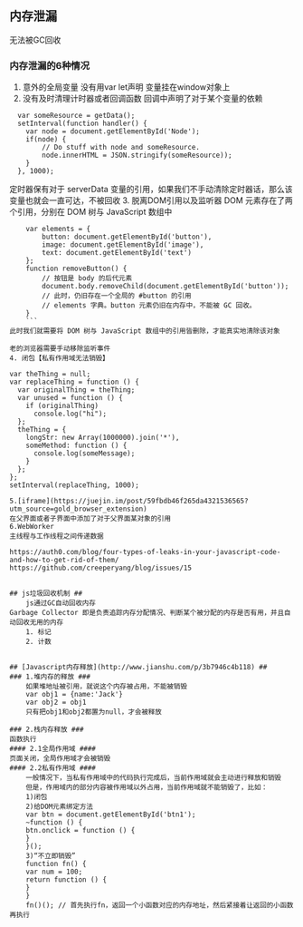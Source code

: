 ## 内存泄漏 ##
无法被GC回收
### 内存泄漏的6种情况 ###
1. 意外的全局变量
  没有用var let声明
  变量挂在window对象上
2. 没有及时清理计时器或者回调函数
回调中声明了对于某个变量的依赖
```
  var someResource = getData();
  setInterval(function handler() {
    var node = document.getElementById('Node');
    if(node) {
        // Do stuff with node and someResource.
        node.innerHTML = JSON.stringify(someResource));
    }
  }, 1000);
  ```
定时器保有对于 serverData 变量的引用，如果我们不手动清除定时器话，那么该变量也就会一直可达，不被回收
3. 脱离DOM引用以及监听器
DOM 元素存在了两个引用，分别在 DOM 树与 JavaScript 数组中
```
    var elements = {
        button: document.getElementById('button'),
        image: document.getElementById('image'),
        text: document.getElementById('text')
    };
    function removeButton() {
        // 按钮是 body 的后代元素
        document.body.removeChild(document.getElementById('button'));
        // 此时，仍旧存在一个全局的 #button 的引用
        // elements 字典。button 元素仍旧在内存中，不能被 GC 回收。
    }
    ```
此时我们就需要将 DOM 树与 JavaScript 数组中的引用皆删除，才能真实地清除该对象

老的浏览器需要手动移除监听事件
4. 闭包【私有作用域无法销毁】
```
    var theThing = null;
    var replaceThing = function () {
      var originalThing = theThing;
      var unused = function () {
        if (originalThing)
          console.log("hi");
      };
      theThing = {
        longStr: new Array(1000000).join('*'),
        someMethod: function () {
          console.log(someMessage);
        }
      };
    };
    setInterval(replaceThing, 1000);
```
5.[iframe](https://juejin.im/post/59fbdb46f265da4321536565?utm_source=gold_browser_extension)
在父界面或者子界面中添加了对于父界面某对象的引用 
6.WebWorker
主线程与工作线程之间传递数据

https://auth0.com/blog/four-types-of-leaks-in-your-javascript-code-and-how-to-get-rid-of-them/
https://github.com/creeperyang/blog/issues/15


## js垃圾回收机制 ##
    js通过GC自动回收内存
Garbage Collector 即是负责追踪内存分配情况、判断某个被分配的内存是否有用，并且自动回收无用的内存
    1. 标记
    2. 计数


## [Javascript内存释放](http://www.jianshu.com/p/3b7946c4b118) ##
### 1.堆内存的释放 ###
    如果堆地址被引用，就说这个内存被占用，不能被销毁
    var obj1 = {name:'Jack'}
    var obj2 = obj1
    只有把obj1和obj2都置为null，才会被释放

### 2.栈内存释放 ###
函数执行
#### 2.1全局作用域 ####
页面关闭，全局作用域才会被销毁
#### 2.2私有作用域 ####
    一般情况下，当私有作用域中的代码执行完成后，当前作用域就会主动进行释放和销毁
    但是，作用域内的部分内容被作用域以外占用，当前作用域就不能销毁了，比如：
    1)闭包
    2)给DOM元素绑定方法
    var btn = document.getElementById('btn1');
    ~function () {
    btn.onclick = function () {
    }
    }();
    3)“不立即销毁”
    function fn() {
    var num = 100;
    return function () {
    }
    }
    fn()(); // 首先执行fn，返回一个小函数对应的内存地址，然后紧接着让返回的小函数再执行